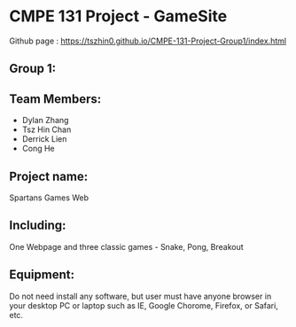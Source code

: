 # CMPE 131 Project - GameSite
Github page : https://tszhin0.github.io/CMPE-131-Project-Group1/index.html
## Group 1:
## Team Members:
- Dylan Zhang
- Tsz Hin Chan
- Derrick Lien
- Cong He

## Project name: 
Spartans Games Web

## Including:
One Webpage and three classic games - Snake, Pong, Breakout

## Equipment:
Do not need install any software, but user must have anyone browser in your desktop PC or laptop such as IE, Google Chorome, Firefox, or Safari, etc.
